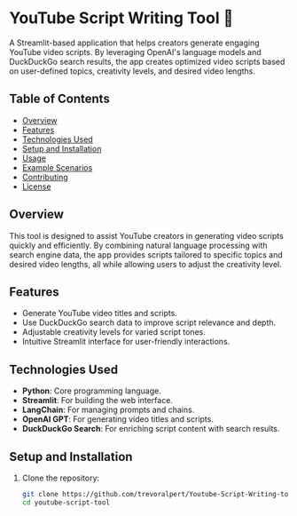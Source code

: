 # YouTube Script Writing Tool 🎥

A Streamlit-based application that helps creators generate engaging YouTube video scripts. By leveraging OpenAI's language models and DuckDuckGo search results, the app creates optimized video scripts based on user-defined topics, creativity levels, and desired video lengths.

## Table of Contents
- [Overview](#overview)
- [Features](#features)
- [Technologies Used](#technologies-used)
- [Setup and Installation](#setup-and-installation)
- [Usage](#usage)
- [Example Scenarios](#example-scenarios)
- [Contributing](#contributing)
- [License](#license)

## Overview

This tool is designed to assist YouTube creators in generating video scripts quickly and efficiently. By combining natural language processing with search engine data, the app provides scripts tailored to specific topics and desired video lengths, all while allowing users to adjust the creativity level.

## Features

- Generate YouTube video titles and scripts.
- Use DuckDuckGo search data to improve script relevance and depth.
- Adjustable creativity levels for varied script tones.
- Intuitive Streamlit interface for user-friendly interactions.

## Technologies Used

- **Python**: Core programming language.
- **Streamlit**: For building the web interface.
- **LangChain**: For managing prompts and chains.
- **OpenAI GPT**: For generating video titles and scripts.
- **DuckDuckGo Search**: For enriching script content with search results.

## Setup and Installation

1. Clone the repository:
   ```bash
   git clone https://github.com/trevoralpert/Youtube-Script-Writing-tool.git
   cd youtube-script-tool
